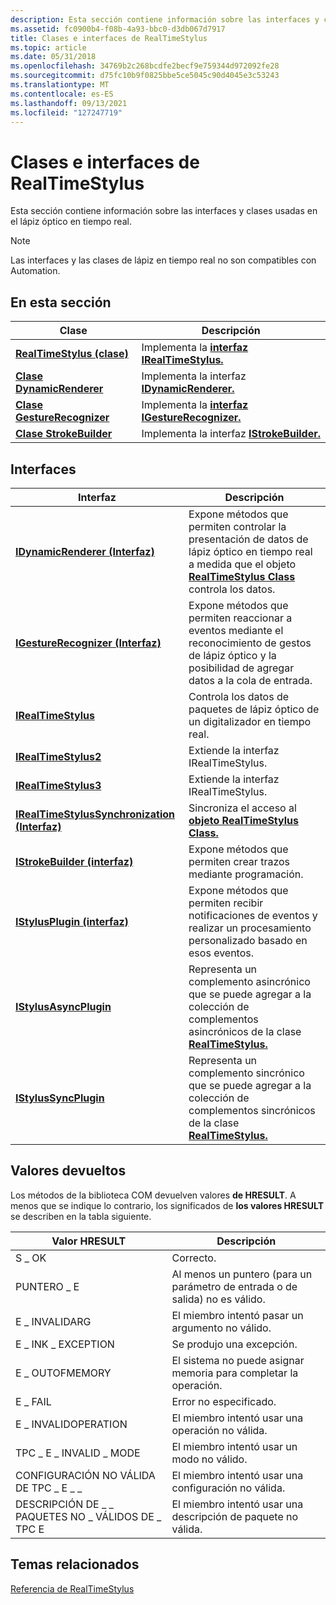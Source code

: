 ```yaml
---
description: Esta sección contiene información sobre las interfaces y clases usadas en el lápiz óptico en tiempo real.
ms.assetid: fc0900b4-f08b-4a93-bbc0-d3db067d7917
title: Clases e interfaces de RealTimeStylus
ms.topic: article
ms.date: 05/31/2018
ms.openlocfilehash: 34769b2c268bcdfe2becf9e759344d972092fe28
ms.sourcegitcommit: d75fc10b9f0825bbe5ce5045c90d4045e3c53243
ms.translationtype: MT
ms.contentlocale: es-ES
ms.lasthandoff: 09/13/2021
ms.locfileid: "127247719"
---
```

# <a name="realtimestylus-classes-and-interfaces"></a>Clases e interfaces de RealTimeStylus

Esta sección contiene información sobre las interfaces y clases usadas en el lápiz óptico en tiempo real.

> [!Note]  
> Las interfaces y las clases de lápiz en tiempo real no son compatibles con Automation.

 

## <a name="in-this-section"></a>En esta sección



| Clase                                                      | Descripción                                                                                     |
|------------------------------------------------------------|-------------------------------------------------------------------------------------------------|
| [**RealTimeStylus (clase)**](realtimestylus-class.md)       | Implementa la [**interfaz IRealTimeStylus.**](/windows/desktop/api/RTSCom/nn-rtscom-irealtimestylus)<br/>                 |
| [**Clase DynamicRenderer**](/previous-versions/windows/desktop/legacy/ms701168(v=vs.85))     | Implementa la interfaz [**IDynamicRenderer.**](/windows/desktop/api/RTSCom/nn-rtscom-idynamicrenderer)<br/>     |
| [**Clase GestureRecognizer**](gesturerecognizer-class.md) | Implementa la [**interfaz IGestureRecognizer.**](/windows/desktop/api/RTSCom/nn-rtscom-igesturerecognizer)<br/> |
| [**Clase StrokeBuilder**](strokebuilder-class.md)         | Implementa la interfaz [**IStrokeBuilder.**](/windows/desktop/api/RTSCom/nn-rtscom-istrokebuilder)<br/>         |



 

## <a name="interfaces"></a>Interfaces



| Interfaz                                                                          | Descripción                                                                                                                                                                                 |
|------------------------------------------------------------------------------------|---------------------------------------------------------------------------------------------------------------------------------------------------------------------------------------------|
| [**IDynamicRenderer (Interfaz)**](/windows/desktop/api/RTSCom/nn-rtscom-idynamicrenderer)                             | Expone métodos que permiten controlar la presentación de datos de lápiz óptico en tiempo real a medida que el objeto [**RealTimeStylus Class**](realtimestylus-class.md) controla los datos.<br/> |
| [**IGestureRecognizer (Interfaz)**](/windows/desktop/api/RTSCom/nn-rtscom-igesturerecognizer)                         | Expone métodos que permiten reaccionar a eventos mediante el reconocimiento de gestos de lápiz óptico y la posibilidad de agregar datos a la cola de entrada.<br/>                                                  |
| [**IRealTimeStylus**](/windows/desktop/api/RTSCom/nn-rtscom-irealtimestylus)                                         | Controla los datos de paquetes de lápiz óptico de un digitalizador en tiempo real.<br/>                                                                                                                    |
| [**IRealTimeStylus2**](/windows/desktop/api/RTSCom/nn-rtscom-irealtimestylus2)                                       | Extiende la interfaz IRealTimeStylus.<br/>                                                                                                                                           |
| [**IRealTimeStylus3**](/windows/desktop/api/rtscom/nn-rtscom-irealtimestylus3)                                       | Extiende la interfaz IRealTimeStylus.<br/>                                                                                                                                           |
| [**IRealTimeStylusSynchronization (Interfaz)**](/windows/desktop/api/RTSCom/nn-rtscom-irealtimestylussynchronization) | Sincroniza el acceso al [**objeto RealTimeStylus Class.**](realtimestylus-class.md)<br/>                                                                                          |
| [**IStrokeBuilder (interfaz)**](/windows/desktop/api/RTSCom/nn-rtscom-istrokebuilder)                                 | Expone métodos que permiten crear trazos mediante programación.<br/>                                                                                                              |
| [**IStylusPlugin (interfaz)**](/windows/desktop/api/RTSCom/nn-rtscom-istylusplugin)                                   | Expone métodos que permiten recibir notificaciones de eventos y realizar un procesamiento personalizado basado en esos eventos.<br/>                                                          |
| [**IStylusAsyncPlugin**](/windows/win32/api/rtscom/nn-rtscom-istylusasyncplugin)                                   | Representa un complemento asincrónico que se puede agregar a la colección de complementos asincrónicos de la clase [**RealTimeStylus.**](realtimestylus-class.md)<br/>                                |
| [**IStylusSyncPlugin**](/windows/win32/api/rtscom/nn-rtscom-istylussyncplugin)                                     | Representa un complemento sincrónico que se puede agregar a la colección de complementos sincrónicos de la clase [**RealTimeStylus.**](realtimestylus-class.md)<br/>                                   |



 

## <a name="return-values"></a>Valores devueltos

Los métodos de la biblioteca COM devuelven valores **de HRESULT**. A menos que se indique lo contrario, los significados de **los valores HRESULT** se describen en la tabla siguiente.



| Valor HRESULT                                   | Descripción                                                                              |
|-------------------------------------------------|------------------------------------------------------------------------------------------|
| S \_ OK<br/>                                | Correcto.<br/>                                                                      |
| PUNTERO \_ E<br/>                           | Al menos un puntero (para un parámetro de entrada o de salida) no es válido.<br/> |
| E \_ INVALIDARG<br/>                        | El miembro intentó pasar un argumento no válido.<br/>                              |
| E \_ INK \_ EXCEPTION<br/>                    | Se produjo una excepción.<br/>                                                           |
| E \_ OUTOFMEMORY<br/>                       | El sistema no puede asignar memoria para completar la operación.<br/>                      |
| E \_ FAIL<br/>                              | Error no especificado.<br/>                                                 |
| E \_ INVALIDOPERATION<br/>                  | El miembro intentó usar una operación no válida.<br/>                                 |
| TPC \_ E \_ INVALID \_ MODE<br/>                | El miembro intentó usar un modo no válido.<br/>                                      |
| CONFIGURACIÓN NO VÁLIDA DE TPC \_ E \_ \_<br/>       | El miembro intentó usar una configuración no válida.<br/>                             |
| DESCRIPCIÓN DE \_ \_ PAQUETES NO \_ VÁLIDOS DE \_ TPC E<br/> | El miembro intentó usar una descripción de paquete no válida.<br/>                        |



 

## <a name="related-topics"></a>Temas relacionados

<dl> <dt>

[Referencia de RealTimeStylus](realtimestylus-reference.md)
</dt> </dl>

 

 
